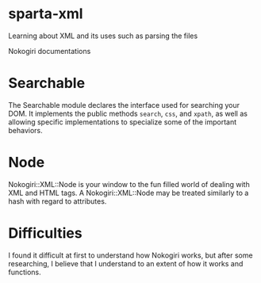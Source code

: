 # sparta-xml
Learning about XML and its uses such as parsing the files

Nokogiri documentations

# Searchable
The Searchable module declares the interface used for searching your DOM.
It implements the public methods `search`, `css`, and `xpath`, as well as allowing specific implementations to specialize some of the important behaviors.

# Node
Nokogiri::XML::Node is your window to the fun filled world of dealing with XML and HTML tags. A Nokogiri::XML::Node may be treated similarly to a hash with regard to attributes.

# Difficulties
I found it difficult at first to understand how Nokogiri works, but after some researching, I believe that I understand to an extent of how it works and functions.
